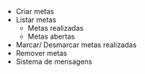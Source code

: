 - Criar metas
- Listar metas
  - Metas realizadas
  - Metas abertas
- Marcar/ Desmarcar metas realizadas
- Remover metas
- Sistema de mensagens